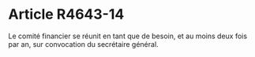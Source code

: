 # Article R4643-14

  
Le comité financier se réunit en tant que de besoin, et au moins deux fois par an, sur convocation du secrétaire général.